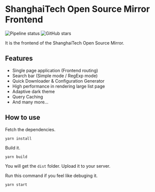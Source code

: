 # ShanghaiTech Open Source Mirror Frontend

![Pipeline status](https://gitlab.isp.moe/geekpie/shanghaitech-mirror-frontend/badges/master/pipeline.svg)
![GitHub stars](https://badgen.net/github/stars/ShanghaitechGeekPie/shanghaitech-mirror-frontend)


It is the frontend of the ShanghaiTech Open Source Mirror.

## Features

- Single page application (Frontend routing)
- Search bar (Simple mode / RegExp mode)
- Quick Downloader & Configuration Generator
- High performance in rendering large list page
- Adaptive dark theme
- Query Caching
- And many more...


## How to use

Fetch the dependencies.

```
yarn install
```

Build it.

```
yarn build
```

You will get the `dist` folder. Upload it to your server.

Run this command if you feel like debuging it.

```
yarn start
```
